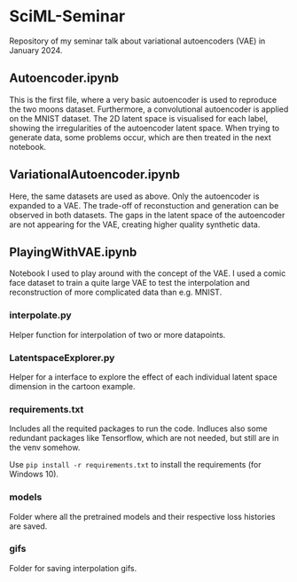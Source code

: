 # SciML-Seminar
Repository of my seminar talk about variational autoencoders (VAE) in January 2024.

## Autoencoder.ipynb
This is the first file, where a very basic autoencoder is used to reproduce the two moons dataset. Furthermore, a convolutional autoencoder is applied on the MNIST dataset. The 2D latent space is visualised for each label, showing the irregularities of the autoencoder latent space. When trying to generate data, some problems occur, which are then treated in the next notebook.

## VariationalAutoencoder.ipynb
Here, the same datasets are used as above. Only the autoencoder is expanded to a VAE. The trade-off of reconstuction and generation can be observed in both datasets. The gaps in the latent space of the autoencoder are not appearing for the VAE, creating higher quality synthetic data. 

## PlayingWithVAE.ipynb
Notebook I used to play around with the concept of the VAE. I used a comic face dataset to train a quite large VAE to test the interpolation and reconstruction of more complicated data than e.g. MNIST.

### interpolate.py
Helper function for interpolation of two or more datapoints. 

### LatentspaceExplorer.py
Helper for a interface to explore the effect of each individual latent space dimension in the cartoon example. 

### requirements.txt
Includes all the requited packages to run the code. Indluces also some redundant packages like Tensorflow, which are not needed, but still are in the venv somehow.

Use `pip install -r requirements.txt` to install the requirements (for Windows 10).

### models
Folder where all the pretrained models and their respective loss histories are saved.

### gifs
Folder for saving interpolation gifs.


